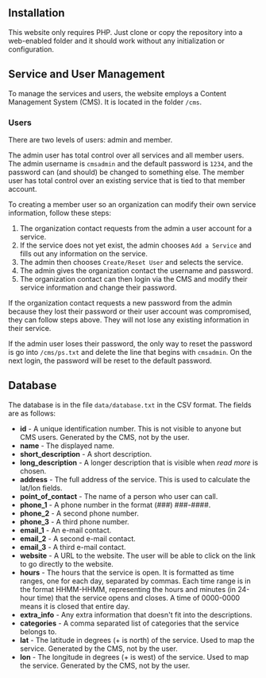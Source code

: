 ## Installation

This website only requires PHP. Just clone or copy the repository into a web-enabled folder and it should work without any initialization or configuration.

## Service and User Management

To manage the services and users, the website employs a Content Management System (CMS). It is located in the folder `/cms`.

### Users

There are two levels of users: admin and member.

The admin user has total control over all services and all member users. The admin username is `cmsadmin` and the default password is `1234`, and the password can (and should) be changed to something else. The member user has total control over an existing service that is tied to that member account.

To creating a member user so an organization can modify their own service information, follow these steps:

1. The organization contact requests from the admin a user account for a service.
1. If the service does not yet exist, the admin chooses `Add a Service` and fills out any information on the service.
1. The admin then chooses `Create/Reset User` and selects the service.
1. The admin gives the organization contact the username and password.
1. The organization contact can then login via the CMS and modify their service information and change their password.

If the organization contact requests a new password from the admin because they lost their password or their user account was compromised, they can follow steps above. They will not lose any existing information in their service.

If the admin user loses their password, the only way to reset the password is go into `/cms/ps.txt` and delete the line that begins with `cmsadmin`. On the next login, the password will be reset to the default password.

## Database

The database is in the file `data/database.txt` in the CSV format. The fields are as follows:

* **id** - A unique identification number. This is not visible to anyone but CMS users. Generated by the CMS, not by the user.
* **name** - The displayed name.
* **short_description** - A short description.
* **long_description** - A longer description that is visible when *read more* is chosen.
* **address** - The full address of the service. This is used to calculate the lat/lon fields.
* **point_of_contact** - The name of a person who user can call.
* **phone_1** - A phone number in the format (###) ###-####.
* **phone_2** - A second phone number.
* **phone_3** - A third phone number.
* **email_1** - An e-mail contact.
* **email_2** - A second e-mail contact.
* **email_3** - A third e-mail contact.
* **website** - A URL to the website. The user will be able to click on the link to go directly to the website.
* **hours** - The hours that the service is open. It is formatted as time ranges, one for each day, separated by commas. Each time range is in the format HHMM-HHMM, representing the hours and minutes (in 24-hour time) that the service opens and closes. A time of 0000-0000 means it is closed that entire day.
* **extra_info** - Any extra information that doesn't fit into the descriptions.
* **categories** - A comma separated list of categories that the service belongs to.
* **lat** - The latitude in degrees (+ is north) of the service. Used to map the service. Generated by the CMS, not by the user.
* **lon** - The longitude in degrees (+ is west) of the service. Used to map the service. Generated by the CMS, not by the user.
